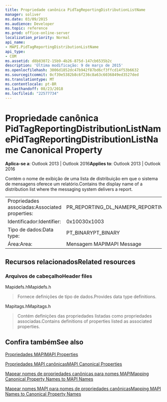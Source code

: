 ```yaml
---
title: Propriedade canônica PidTagReportingDistributionListName
manager: soliver
ms.date: 03/09/2015
ms.audience: Developer
ms.topic: reference
ms.prod: office-online-server
localization_priority: Normal
api_name:
- MAPI.PidTagReportingDistributionListName
api_type:
- COM
ms.assetid: d8b83072-15b9-4b26-875d-147cb6535b2c
description: 'Última modificação: 9 de março de 2015'
ms.openlocfilehash: 3006d1852dc47b942f87bd6cf3ffcd14f53b6632
ms.sourcegitcommit: 0cf39e5382b8c6f236c8a63c6036849ed3527ded
ms.translationtype: MT
ms.contentlocale: pt-BR
ms.lasthandoff: 08/23/2018
ms.locfileid: "22577734"
---
```

# <a name="pidtagreportingdistributionlistname-canonical-property"></a><span data-ttu-id="7f82f-103">Propriedade canônica PidTagReportingDistributionListName</span><span class="sxs-lookup"><span data-stu-id="7f82f-103">PidTagReportingDistributionListName Canonical Property</span></span>

  
  
<span data-ttu-id="7f82f-104">**Aplica-se a**: Outlook 2013 | Outlook 2016</span><span class="sxs-lookup"><span data-stu-id="7f82f-104">**Applies to**: Outlook 2013 | Outlook 2016</span></span> 
  
<span data-ttu-id="7f82f-105">Contém o nome de exibição de uma lista de distribuição em que o sistema de mensagens oferece um relatório.</span><span class="sxs-lookup"><span data-stu-id="7f82f-105">Contains the display name of a distribution list where the messaging system delivers a report.</span></span>
  
|||
|:-----|:-----|
|<span data-ttu-id="7f82f-106">Propriedades associadas:</span><span class="sxs-lookup"><span data-stu-id="7f82f-106">Associated properties:</span></span>  <br/> |<span data-ttu-id="7f82f-107">PR_REPORTING_DL_NAME</span><span class="sxs-lookup"><span data-stu-id="7f82f-107">PR_REPORTING_DL_NAME</span></span>  <br/> |
|<span data-ttu-id="7f82f-108">Identificador:</span><span class="sxs-lookup"><span data-stu-id="7f82f-108">Identifier:</span></span>  <br/> |<span data-ttu-id="7f82f-109">0x1003</span><span class="sxs-lookup"><span data-stu-id="7f82f-109">0x1003</span></span>  <br/> |
|<span data-ttu-id="7f82f-110">Tipo de dados:</span><span class="sxs-lookup"><span data-stu-id="7f82f-110">Data type:</span></span>  <br/> |<span data-ttu-id="7f82f-111">PT_BINARY</span><span class="sxs-lookup"><span data-stu-id="7f82f-111">PT_BINARY</span></span>  <br/> |
|<span data-ttu-id="7f82f-112">Área:</span><span class="sxs-lookup"><span data-stu-id="7f82f-112">Area:</span></span>  <br/> |<span data-ttu-id="7f82f-113">Mensagem MAPI</span><span class="sxs-lookup"><span data-stu-id="7f82f-113">MAPI Message</span></span>  <br/> |
   
## <a name="related-resources"></a><span data-ttu-id="7f82f-114">Recursos relacionados</span><span class="sxs-lookup"><span data-stu-id="7f82f-114">Related resources</span></span>

### <a name="header-files"></a><span data-ttu-id="7f82f-115">Arquivos de cabeçalho</span><span class="sxs-lookup"><span data-stu-id="7f82f-115">Header files</span></span>

<span data-ttu-id="7f82f-116">Mapidefs.h</span><span class="sxs-lookup"><span data-stu-id="7f82f-116">Mapidefs.h</span></span>
  
> <span data-ttu-id="7f82f-117">Fornece definições de tipo de dados.</span><span class="sxs-lookup"><span data-stu-id="7f82f-117">Provides data type definitions.</span></span>
    
<span data-ttu-id="7f82f-118">Mapitags.h</span><span class="sxs-lookup"><span data-stu-id="7f82f-118">Mapitags.h</span></span>
  
> <span data-ttu-id="7f82f-119">Contém definições das propriedades listadas como propriedades associadas.</span><span class="sxs-lookup"><span data-stu-id="7f82f-119">Contains definitions of properties listed as associated properties.</span></span>
    
## <a name="see-also"></a><span data-ttu-id="7f82f-120">Confira também</span><span class="sxs-lookup"><span data-stu-id="7f82f-120">See also</span></span>



[<span data-ttu-id="7f82f-121">Propriedades MAPI</span><span class="sxs-lookup"><span data-stu-id="7f82f-121">MAPI Properties</span></span>](mapi-properties.md)
  
[<span data-ttu-id="7f82f-122">Propriedades MAPI canônicas</span><span class="sxs-lookup"><span data-stu-id="7f82f-122">MAPI Canonical Properties</span></span>](mapi-canonical-properties.md)
  
[<span data-ttu-id="7f82f-123">Mapear nomes de propriedades canônicas para nomes MAPI</span><span class="sxs-lookup"><span data-stu-id="7f82f-123">Mapping Canonical Property Names to MAPI Names</span></span>](mapping-canonical-property-names-to-mapi-names.md)
  
[<span data-ttu-id="7f82f-124">Mapear nomes MAPI para nomes de propriedades canônicas</span><span class="sxs-lookup"><span data-stu-id="7f82f-124">Mapping MAPI Names to Canonical Property Names</span></span>](mapping-mapi-names-to-canonical-property-names.md)

